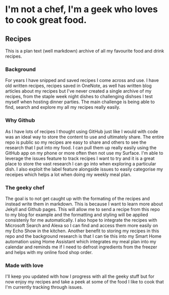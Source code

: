 # I'm not a chef, I'm a geek who loves to cook great food.

## Recipes
This is a plan text (well markdown) archive of all my favourite food and drink recipes.

### Background
For years I have snipped and saved recipes I come across and use. I have old written recipes, recipes saved in OneNote, as well has written blog articles about my recipes but I've never created a single archive of my recipes, from the staple week night dishes to challenging dishses I test myself when hosting dinner parties. The main challenge is being able to find, search and explore my all my recipes really easily.

### Why Github
As I have lots of recipes I thought using GitHub just like I would with code was an ideal way to store the content to use and ultimately share. The entire repo is public so my recipes are easy to share and others to see the research that I put into my food. I can pull them up really easily using the GitHub app on my phone or more often then not use my Surface. I'm able to leverage the issues feature to track recipes I want to try and it is a great place to store the vast research I can go into when exploring a particular dish. I also exploit the label feature alongside issues to easily categorise my receipes which helps a lot when doing my weekly meal plan.

### The geeky chef

The goal is to not get caught up with the formating of the recipes and instead write them in markdown. This is because I want to learn more about Jekyll and Github pages. This will allow me to send a recipe from this repo to my blog for example and the formatting and styling will be applied consistenly for me automatically. I also hope to integrate the recipes with Microsoft Search and Alexa so I can find and access them more easily on my Echo Show in the kitchen. Another benefit to storing my recipes in this repo and the background research is that I can tie this into my Smart Home automation using Home Assistant which integrates my meal plan into my calendar and reminds me if I need to defrost ingredients from the freezer and helps with my online food shop order. 

### Made with love

I'll keep you updated with how I progress with all the geeky stuff but for now enjoy my recipes and take a peek at some of the food I like to cook that I'm currently tracking through issues.
